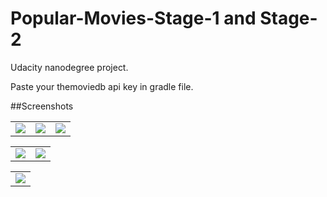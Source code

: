 # Popular-Movies-Stage-1 and Stage-2
Udacity nanodegree project.

Paste your themoviedb api key in gradle file.

##Screenshots
<table>
  <tr>
    <td><img src="https://raw.githubusercontent.com/pa1pal/Popular-Movies-Stage-1/master/app/Screenshots/movies3_framed.png"></td>
    <td><img src="https://raw.githubusercontent.com/pa1pal/Popular-Movies-Stage-1/master/app/Screenshots/movies5_framed.png"></td>
    <td><img src="https://raw.githubusercontent.com/pa1pal/Popular-Movies-Stage-1/master/app/Screenshots/movies2_framed.png"></td>
  </tr>
  </table>
  <table>
  <tr>
    <td><img src="https://raw.githubusercontent.com/pa1pal/Popular-Movies-Stage-1/master/app/Screenshots/movies1_framed.png"></td>
    <td><img src="https://raw.githubusercontent.com/pa1pal/Popular-Movies-Stage-1/master/app/Screenshots/movies4_framed.png"></td>
  </tr>
  </table>
  <table>
  <tr>
      <td><img src="https://raw.githubusercontent.com/pa1pal/Popular-Movies-Stage-1/master/app/Screenshots/movies_tab.png"></td>
    </tr>
</table>
